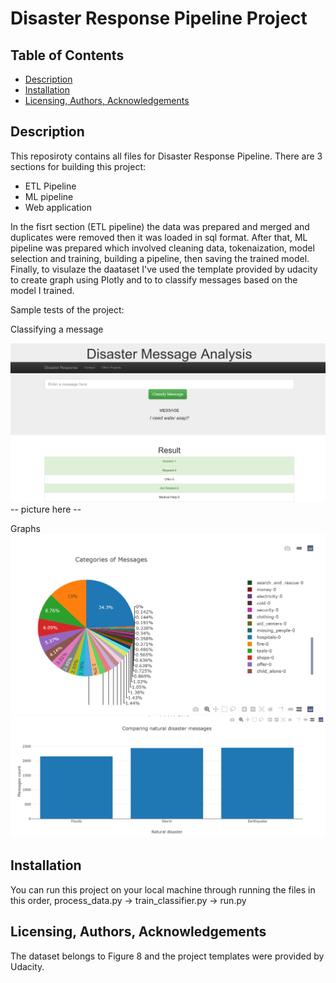 # Disaster Response Pipeline Project

## Table of Contents
- <a href="#1"> Description </a>
- <a href="#2"> Installation </a>
- <a href="#3"> Licensing, Authors, Acknowledgements </a>

<a id='1'></a>
## Description
This reposiroty contains all files for Disaster Response Pipeline. There are 3 sections for building this project:
- ETL Pipeline
- ML pipeline 
- Web application

In the fisrt section (ETL pipeline) the data was prepared and merged and duplicates were removed then it was loaded in sql format. 
After that, ML pipeline was prepared which involved cleaning data, tokenaization, model selection and training, building a pipeline, then saving the trained model. Finally, to visulaze the daataset I've used the template provided by udacity to create graph using Plotly and to to classify messages based on the model I trained. 

Sample tests of the project: 

Classifying a message



![sample 1](https://github.com/0xArwa/Disaster-response-pipeline/blob/main/images/36%20Disasters.png)
-- picture here -- 

Graphs 
![sample 2](https://github.com/0xArwa/Disaster-response-pipeline/blob/main/images/00%20Disasters.png)
![sample 3](https://github.com/0xArwa/Disaster-response-pipeline/blob/main/images/14%20Disasters.png)


<a id='2'></a>
## Installation 
You can run this project on your local machine through running the files in this order, process_data.py -> train_classifier.py -> run.py



<a id='3'></a>
## Licensing, Authors, Acknowledgements

The dataset belongs to Figure 8 and the project templates were provided by Udacity. 
